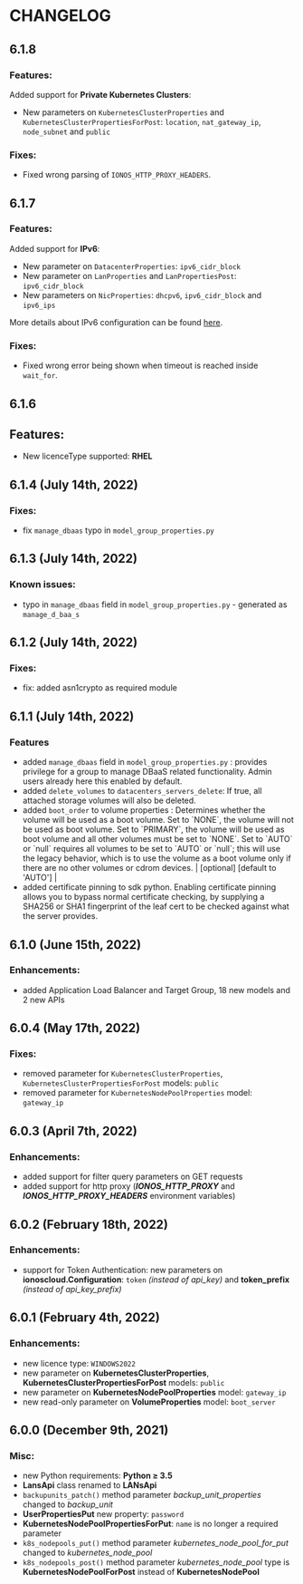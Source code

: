 # CHANGELOG

## 6.1.8
### Features:
Added support for **Private Kubernetes Clusters**:
- New parameters on `KubernetesClusterProperties` and `KubernetesClusterPropertiesForPost`: `location`, `nat_gateway_ip`, `node_subnet` and `public`

### Fixes:
- Fixed wrong parsing of `IONOS_HTTP_PROXY_HEADERS`.

## 6.1.7
### Features:
Added support for **IPv6**:

- New parameter on `DatacenterProperties`: `ipv6_cidr_block`
- New parameter on `LanProperties` and `LanPropertiesPost`: `ipv6_cidr_block`
- New parameters on `NicProperties`: `dhcpv6`, `ipv6_cidr_block` and `ipv6_ips`

More details about IPv6 configuration can be found [here](https://docs.ionos.com/cloud/compute-engine/networks/ipv6).

### Fixes:
- Fixed wrong error being shown when timeout is reached inside `wait_for`.

## 6.1.6
## Features:
- New licenceType supported: **RHEL**


## 6.1.4 \(July 14th, 2022\)
### Fixes:
- fix `manage_dbaas` typo in `model_group_properties.py`

## 6.1.3 \(July 14th, 2022\)
### Known issues:
- typo in `manage_dbaas` field in `model_group_properties.py` - generated as `manage_d_baa_s`

## 6.1.2 \(July 14th, 2022\)
### Fixes:
- fix: added asn1crypto as required module

## 6.1.1 \(July 14th, 2022\)
### Features
- added `manage_dbaas` field in `model_group_properties.py` : provides privilege for a group to manage DBaaS related functionality. Admin users already here this enabled by default.
- added `delete_volumes` to `datacenters_servers_delete`: If true, all attached storage volumes will also be deleted.
- added `boot_order` to volume properties : Determines whether the volume will be used as a boot volume. Set to &#x60;NONE&#x60;, the volume will not be used as boot volume. Set to &#x60;PRIMARY&#x60;, the volume will be used as boot volume and all other volumes must be set to &#x60;NONE&#x60;. Set to &#x60;AUTO&#x60; or &#x60;null&#x60; requires all volumes to be set to &#x60;AUTO&#x60; or &#x60;null&#x60;; this will use the legacy behavior, which is to use the volume as a boot volume only if there are no other volumes or cdrom devices. | [optional] [default to 'AUTO'] |
- added certificate pinning to sdk python. Enabling certificate pinning allows you to bypass normal certificate checking, by supplying a SHA256 or SHA1 fingerprint of the leaf cert to be checked against what the server provides.

## 6.1.0 \(June 15th, 2022\)

### Enhancements:

* added Application Load Balancer and Target Group, 18 new models and 2 new APIs

## 6.0.4 \(May 17th, 2022\)

### Fixes:

* removed parameter for `KubernetesClusterProperties`, `KubernetesClusterPropertiesForPost` models: `public`
* removed parameter for `KubernetesNodePoolProperties` model: `gateway_ip`


## 6.0.3 \(April 7th, 2022\)

### Enhancements:

* added support for filter query parameters on GET requests
* added support for http proxy (_**IONOS_HTTP_PROXY**_ and _**IONOS_HTTP_PROXY_HEADERS**_ environment variables)


## 6.0.2 \(February 18th, 2022\)

### Enhancements:

* support for Token Authentication: new parameters on **ionoscloud.Configuration**: `token` _(instead of api_key)_ and **token_prefix** _(instead of api_key_prefix)_


## 6.0.1 \(February 4th, 2022\)

### Enhancements:

* new licence type: `WINDOWS2022`
* new parameter on **KubernetesClusterProperties**, **KubernetesClusterPropertiesForPost** models: `public`
* new parameter on **KubernetesNodePoolProperties** model: `gateway_ip`
* new read-only parameter on **VolumeProperties** model: `boot_server`


## 6.0.0 \(December 9th, 2021\)

### Misc:

* new Python requirements: **Python ≥ 3.5**
* **LansApi** class renamed to **LANsApi**
* `backupunits_patch()` method parameter _backup_unit_properties_ changed to _backup_unit_
* **UserPropertiesPut** new property: `password`
* **KubernetesNodePoolPropertiesForPut**: `name` is no longer a required parameter
* `k8s_nodepools_put()` method parameter _kubernetes_node_pool_for_put_ changed to _kubernetes_node_pool_
* `k8s_nodepools_post()` method parameter _kubernetes_node_pool_ type is **KubernetesNodePoolForPost** instead of **KubernetesNodePool**
